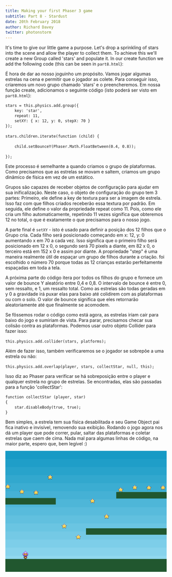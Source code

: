 ```yaml
---
title: Making your first Phaser 3 game
subtitle: Part 8 - Stardust
date: 20th February 2018
author: Richard Davey
twitter: photonstorm
---
```


It's time to give our little game a purpose. Let's drop a sprinkling of stars into the scene and allow the player to collect them. To achieve this we'll create a new Group called 'stars' and populate it. In our create function we add the following code (this can be seen in `part8.html`):

É hora de dar ao nosso joguinho um propósito. Vamos jogar algumas estrelas na cena e permitir que o jogador as colete. Para conseguir isso, criaremos um novo grupo chamado 'stars' e o preencheremos. Em nossa função create, adicionamos o seguinte código (isto poderá ser visto em `part8.html`):

```
stars = this.physics.add.group({
    key: 'star',
    repeat: 11,
    setXY: { x: 12, y: 0, stepX: 70 }
});

stars.children.iterate(function (child) {

    child.setBounceY(Phaser.Math.FloatBetween(0.4, 0.8));

});
```

Este processo é semelhante a quando criamos o grupo de plataformas. Como precisamos que as estrelas se movam e saltem, criamos um grupo dinâmico de física em vez de um estático.

Grupos são capazes de receber objetos de configuração para ajudar em sua inificalização. Neste caso, o objeto de configuração do grupo tem 3 partes: Primeiro, ele define a key de textura para ser a imagem de estrela. Isso faz com que filhos criados receberão essa textura por padrão. Em seguida, ele define o valor da propriedade repeat como 11. Pois, como ele cria um filho automaticamente, repetindo 11 vezes significa que obteremos 12 no total, o que é exatamente o que precisamos para o nosso jogo.

A parte final é `setXY` - isto é usado para definir a posição dos 12 filhos que o Grupo cria. Cada filho será posicionado começando em x: 12, y: 0 aumentando x em 70 a cada vez. Isso significa que o primeiro filho será posicionado em 12 x 0, o segundo será 70 pixels a diante, em 82 x 0, o terceiro está em 152 x 0 e assim por diante. A propriedade "step" é uma maneira realmente útil de espaçar um grupo de filhos durante a criação. foi escolhido o número 70 porque todas as 12 crianças estarão perfeitamente espaçadas em toda a tela.

A próxima parte do código itera por todos os filhos do grupo e fornece um valor de bounce Y aleatório entre 0,4 e 0,8. O intervalo de bounce é entre 0, sem ressalto, e 1, um ressalto total. Como as estrelas são todas geradas em y 0 a gravidade irá puxar elas para baixo até colidirem com as plataformas ou com o solo. O valor de bounce significa que eles retornarão aleatoriamente até que finalmente se acomodem.

Se fôssemos rodar o código como está agora, as estrelas iriam cair para baixo do jogo e sumiriam de vista. Para parar, precisamos checar sua colisão contra as plataformas. Podemos usar outro objeto Collider para fazer isso:

`this.physics.add.collider(stars, platforms);`

Além de fazer isso, também verificaremos se o jogador se sobrepõe a uma estrela ou não:

`this.physics.add.overlap(player, stars, collectStar, null, this);`

Isso diz ao Phaser para verificar se há sobreposição entre o player e qualquer estrela no grupo de estrelas. Se encontradas, elas são passadas para a função 'collectStar':

```
function collectStar (player, star)
{
    star.disableBody(true, true);
}
```

Bem simples, a estrela tem sua física desabilitada e seu Game Object pai fica inativo e invisível, removendo sua exibição. Rodando o jogo agora nos dá um player que pode correr, pular, saltar das plataformas e coletar estrelas que caem de cima. Nada mal para algumas linhas de código, na maior parte, espero que, bem legível :)

![image](part8.png)
